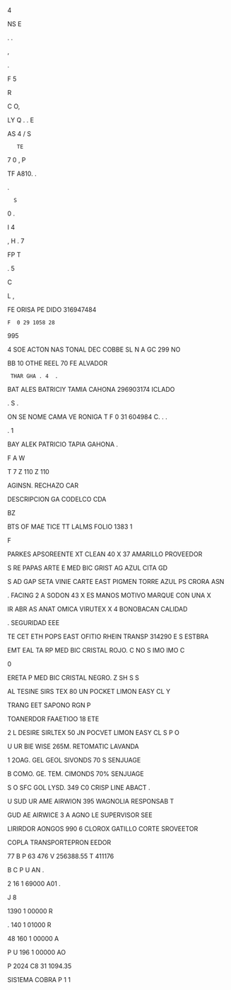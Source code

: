 4 

  

NS E

 . .  

  ,

  .

 F   5  

  R 

C   O,  

LY Q     . .   E

 AS    4  / S    

       TE

 7 0    , P

  TF A810. .  

  .

      S

 0   .

I       4

,    H .  7

  FP   T  

. 5  

 C   

L   ,

FE ORISA  PE DIDO 316947484  

    F  0 29 1058 28  

 995 

4 SOE ACTON NAS TONAL DEC COBBE SL N A  GC 299  NO  

BB 10 OTHE REEL 70  FE ALVADOR 

     THAR GHA . 4  . 

 BAT ALES BATRICIY TAMIA CAHONA 296903174 ICLADO

 . S  . 

 ON SE NOME CAMA VE RONIGA T F  0 31 604984    C. . .  

   . 1 

  BAY ALEK PATRICIO TAPIA GAHONA     .

  F        A    W

T  7  Z  110 Z  110 

AGINSN. RECHAZO CAR

  DESCRIPCION  GA CODELCO CDA

 BZ

 BTS OF MAE TICE TT LALMS FOLIO 1383 1

 F

 PARKES APSOREENTE XT CLEAN 40 X 37 AMARILLO PROVEEDOR  

S RE PAPAS ARTE E MED BIC GRIST AG AZUL CITA GD

S AD GAP SETA VINIE CARTE EAST PIGMEN TORRE AZUL PS CRORA  ASN

.  FACING 2 A SODON 43 X ES MANOS MOTIVO MARQUE CON UNA X

  IR ABR AS ANAT OMICA VIRUTEX X 4 BONOBACAN CALIDAD

. SEGURIDAD  EEE

 TE CET ETH POPS EAST OFITIO RHEIN TRANSP 314290  E   S  ESTBRA 

  

 EMT EAL TA RP MED BIC CRISTAL ROJO.   C NO  S  IMO     IMO    C 

  0

  ERETA P MED BIC CRISTAL NEGRO.  Z   SH  S  S

  AL TESINE SIRS TEX 80 UN POCKET LIMON EASY CL  Y   

  TRANG EET SAPONO RGN P   

 TOANERDOR FAAETIOO 18 ETE

  2 L DESIRE SIRLTEX 50 JN POCVET LIMON EASY CL S P O

  U UR  BIE WISE 265M. RETOMATIC LAVANDA  

 1 2OAG. GEL GEOL SIVONDS 70 S SENJUAGE 

B  COMO. GE. TEM. CIMONDS 70% SENJUAGE 

S O  SFC  GOL LYSD. 349 C0 CRISP LINE ABACT . 

 U SUD UR AME AIRWION 395 WAGNOLIA RESPONSAB  T

  GUD AE AIRWICE 3 A AGNO LE SUPERVISOR SEE

 LIRIRDOR  AONGOS 990 6 CLOROX GATILLO CORTE  SROVEETOR

  COPLA TRANSPORTEPRON EEDOR

 77 B  P 63 476 V 256388.55 T 411176 

   B C P U AN     .

  2 16 1 69000 A01 .

J 8

1390 1 00000 R 

. 140 1 01000 R

 48 160 1 00000 A 

P U  196 1 00000 AO 

P 2024 C8 31 1094.35 

 SIS1EMA COBRA P 1  1

 

     

 


